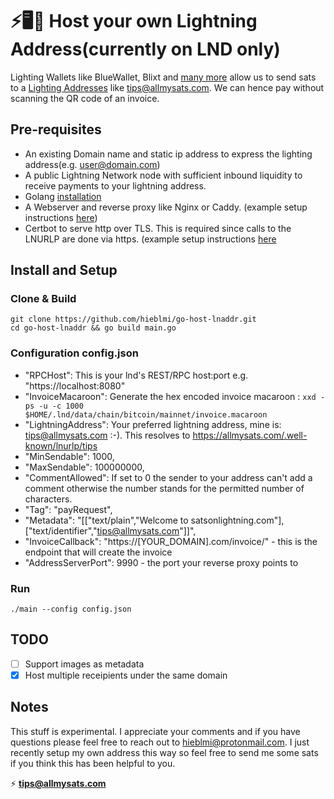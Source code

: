 # ⚡🖥️👾 Host your own Lightning Address(currently on LND only)
Lighting Wallets like BlueWallet, Blixt and [many more](https://github.com/andrerfneves/lightning-address/blob/master/README.md#wallets-supported) allow us to send sats to a [Lighting Addresses](https://lightningaddress.com) like tips@allmysats.com. We can hence pay without scanning the QR code of an invoice.

## Pre-requisites
- An existing Domain name and static ip address to express the lighting address(e.g. user@domain.com)
- A public Lightning Network node with sufficient inbound liquidity to receive payments to your lightning address.
- Golang [installation](https://golang.org/doc/install)
- A Webserver and reverse proxy like Nginx or Caddy. (example setup instructions [here](https://www.digitalocean.com/community/tutorials/how-to-deploy-a-go-web-application-using-nginx-on-ubuntu-18-04))
- Certbot to serve http over TLS. This is required since calls to the LNURLP are done via https. (example setup instructions [here](https://www.digitalocean.com/community/tutorials/how-to-secure-nginx-with-let-s-encrypt-on-ubuntu-18-04)

## Install and Setup
### Clone & Build
```
git clone https://github.com/hieblmi/go-host-lnaddr.git
cd go-host-lnaddr && go build main.go
```
### Configuration config.json
- "RPCHost": This is your lnd's REST/RPC host:port e.g. "https://localhost:8080"
- "InvoiceMacaroon": Generate the hex encoded invoice macaroon : 
```xxd -ps -u -c 1000  $HOME/.lnd/data/chain/bitcoin/mainnet/invoice.macaroon```
- "LightningAddress": Your preferred lightning address, mine is: tips@allmysats.com :-). This resolves to https://allmysats.com/.well-known/lnurlp/tips
- "MinSendable": 1000,
- "MaxSendable": 100000000,
- "CommentAllowed": If set to 0 the sender to your address can't add a comment otherwise the number stands for the permitted number of characters.
- "Tag": "payRequest",
- "Metadata": "[[\"text/plain\",\"Welcome to satsonlightning.com\"],[\"text/identifier\",\"tips@allmysats.com\"]]",
- "InvoiceCallback": "https://[YOUR_DOMAIN].com/invoice/" - this is the endpoint that will create the invoice
- "AddressServerPort": 9990 - the port your reverse proxy points to

### Run
```./main --config config.json```

## TODO
- [ ] Support images as metadata
- [x] Host multiple receipients under the same domain

## Notes
This stuff is experimental. I appreciate your comments and if you have questions please feel free to reach out to hieblmi@protonmail.com.
I just recently setup my own address this way so feel free to send me some sats if you think this has been helpful to you.

⚡ **tips@allmysats.com**

